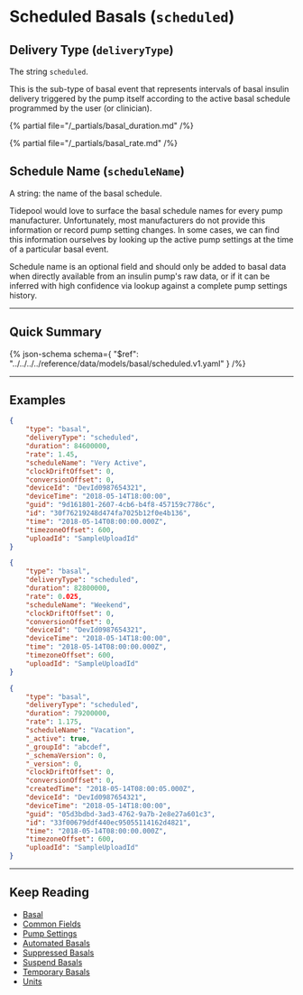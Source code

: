 <!-- omit in toc -->
# Scheduled Basals (`scheduled`)

## Delivery Type (`deliveryType`)

The string `scheduled`.

This is the sub-type of basal event that represents intervals of basal insulin delivery triggered by the pump itself according to the active basal schedule programmed by the user (or clinician).

{% partial file="/_partials/basal_duration.md" /%}

{% partial file="/_partials/basal_rate.md" /%}

## Schedule Name (`scheduleName`)

A string: the name of the basal schedule.

Tidepool would love to surface the basal schedule names for every pump manufacturer. Unfortunately, most manufacturers do not provide this information or record pump setting changes. In some cases, we can find this information ourselves by looking up the active pump settings at the time of a particular basal event.

Schedule name is an optional field and should only be added to basal data when directly available from an insulin pump's raw data, or if it can be inferred with high confidence via lookup against a complete pump settings history.

---

## Quick Summary

{% json-schema
  schema={
    "$ref": "../../../../reference/data/models/basal/scheduled.v1.yaml"
  }
/%}

---

## Examples

```json {% title="Example (client)" %}
{
    "type": "basal",
    "deliveryType": "scheduled",
    "duration": 84600000,
    "rate": 1.45,
    "scheduleName": "Very Active",
    "clockDriftOffset": 0,
    "conversionOffset": 0,
    "deviceId": "DevId0987654321",
    "deviceTime": "2018-05-14T18:00:00",
    "guid": "9d161801-2607-4cb6-b4f8-457159c7786c",
    "id": "30f76219248d474fa7025b12f0e4b136",
    "time": "2018-05-14T08:00:00.000Z",
    "timezoneOffset": 600,
    "uploadId": "SampleUploadId"
}
```

```json {% title="Example (ingestion)" %}
{
    "type": "basal",
    "deliveryType": "scheduled",
    "duration": 82800000,
    "rate": 0.025,
    "scheduleName": "Weekend",
    "clockDriftOffset": 0,
    "conversionOffset": 0,
    "deviceId": "DevId0987654321",
    "deviceTime": "2018-05-14T18:00:00",
    "time": "2018-05-14T08:00:00.000Z",
    "timezoneOffset": 600,
    "uploadId": "SampleUploadId"
}
```

```json {% title="Example (storage)" %}
{
    "type": "basal",
    "deliveryType": "scheduled",
    "duration": 79200000,
    "rate": 1.175,
    "scheduleName": "Vacation",
    "_active": true,
    "_groupId": "abcdef",
    "_schemaVersion": 0,
    "_version": 0,
    "clockDriftOffset": 0,
    "conversionOffset": 0,
    "createdTime": "2018-05-14T08:00:05.000Z",
    "deviceId": "DevId0987654321",
    "deviceTime": "2018-05-14T18:00:00",
    "guid": "05d3bdbd-3ad3-4762-9a7b-2e8e27a601c3",
    "id": "33f00679ddf440ec95055114162d4821",
    "time": "2018-05-14T08:00:00.000Z",
    "timezoneOffset": 600,
    "uploadId": "SampleUploadId"
}
```

---

## Keep Reading

* [Basal](../basal.md)
* [Common Fields](../../common-fields.md)
* [Pump Settings](../pump-settings.md)
* [Automated Basals](./automated.md)
* [Suppressed Basals](./suppressed.md)
* [Suspend Basals](./suspend.md)
* [Temporary Basals](./temp.md)
* [Units](../../units.md)
